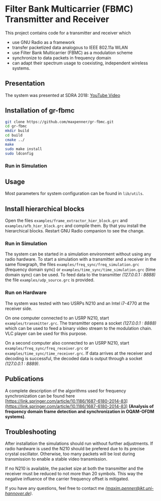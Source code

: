 # Filter Bank Multicarrier (FBMC) Transmitter and Receiver
This project contains code for a transmitter and receiver which
- use GNU Radio as a framework
- transfer packetized data analogous to IEEE 802.11a WLAN
- use Filter Bank Multicarrier (FBMC) as a modulation scheme
- synchronize to data packets in frequency domain
- can adapt their spectrum usage to coexisting, independent wireless systems.

## Presentation
The system was presented at SDRA 2018: [YouTube Video](https://www.youtube.com/watch?v=2y5V_O9y9V0)

## Installation of gr-fbmc
```bash
git clone https://github.com/maxpenner/gr-fbmc.git
cd gr-fbmc
mkdir build
cd build
cmake ../
make
sudo make install
sudo ldconfig
```
### Run in Simulation
## Usage
Most parameters for system configuration can be found in ```lib/utils```.
## Install hierarchical blocks
Open the files ```examples/frame_extractor_hier_block.grc``` and ```examples/afb_hier_block.grc``` and compile them. By that you install the hierarchical blocks. Restart GNU Radio companion to see the change.
### Run in Simulation
The system can be started in a simulation environment without using any radio hardware. To start a simulation with a transmitter and a receiver in the same flowgraph, the files ```examples/freq_sync/freq_simulation.grc``` (frequency domain sync) or ```examples/time_sync/time_simulation.grc``` (time domain sync) can be used. To feed data to the transmitter *(127.0.0.1 : 8888)* the file ```examples/udp_source.grc``` is provided.
### Run on Hardware
The system was tested with two USRPs N210 and an Intel i7-4770 at the receiver side.

On one computer connected to an USRP N210, start ```examples/transmitter.grc```. The transmitter opens a socket *(127.0.0.1 : 8888)* which can be used to feed a binary video stream to the modulation chain. VLC player can be used for this purpose.

On a second computer also connected to an USRP N210, start ```examples/freq_sync/freq_receiver.grc``` or ```examples/time_sync/time_receiver.grc```. If data arrives at the receiver and decoding is successful, the decoded data is output through a socket *(127.0.0.1 : 8889)*.

## Publications
A complete description of the algorithms used for frequency synchronization can be found here [https://link.springer.com/article/10.1186/1687-6180-2014-83](https://link.springer.com/article/10.1186/1687-6180-2014-83) **(Analysis of frequency domain frame detection and synchronization in OQAM-OFDM systems)**.

## Troubleshooting
After installation the simulations should run without further adjustments. If radio hardware is used the N210 should be prefered due to its precise crystal oscillator. Otherwise, too many packets will be lost during transmission to enable a stable video transmission.

If no N210 is available, the packet size at both the transmitter and the receiver must be reduced to not more than 20 symbols. This way the negative influence of the carrier frequency offset is mitigated.

If you have any questions, feel free to contact me *(maxim.penner@ikt.uni-hannover.de)*.
